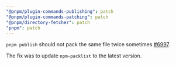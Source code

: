 ```yaml
---
"@pnpm/plugin-commands-publishing": patch
"@pnpm/plugin-commands-patching": patch
"@pnpm/directory-fetcher": patch
"pnpm": patch
---
```


`pnpm publish` should not pack the same file twice sometimes [#6997](https://github.com/pnpm/pnpm/issues/6997).

The fix was to update `npm-packlist` to the latest version.
